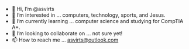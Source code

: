- 👋 Hi, I’m @asvirts
- 👀 I’m interested in ... computers, technology, sports, and Jesus.
- 🌱 I’m currently learning ... computer science and studying for CompTIA A+.
- 💞️ I’m looking to collaborate on ... not sure yet!
- 📫 How to reach me ... asvirts@outlook.com

<!---
asvirts/asvirts is a ✨ special ✨ repository because its `README.md` (this file) appears on your GitHub profile.
You can click the Preview link to take a look at your changes.
--->
